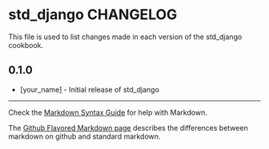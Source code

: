 # std_django CHANGELOG

This file is used to list changes made in each version of the std_django cookbook.

## 0.1.0
- [your_name] - Initial release of std_django

- - -
Check the [Markdown Syntax Guide](http://daringfireball.net/projects/markdown/syntax) for help with Markdown.

The [Github Flavored Markdown page](http://github.github.com/github-flavored-markdown/) describes the differences between markdown on github and standard markdown.
